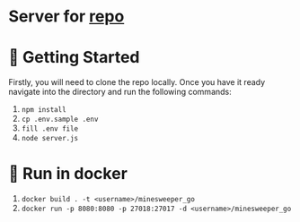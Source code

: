 # Server for [repo](https://github.com/Stepashka20/Minesweeper-GO)

# 👶 Getting Started

Firstly, you will need to clone the repo locally. Once you have it ready navigate into the directory and run the following commands:

1. `npm install`
2. `cp .env.sample .env`
3. `fill .env file`
3. `node server.js`

# 🐳 Run in docker
1. `docker build . -t <username>/minesweeper_go`
2. `docker run -p 8080:8080 -p 27018:27017 -d <username>/minesweeper_go`
